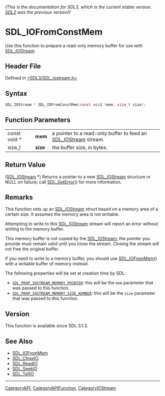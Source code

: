 ###### (This is the documentation for SDL3, which is the current stable version. [SDL2](https://wiki.libsdl.org/SDL2/) was the previous version!)
# SDL_IOFromConstMem

Use this function to prepare a read-only memory buffer for use with [SDL_IOStream](SDL_IOStream).

## Header File

Defined in [<SDL3/SDL_iostream.h>](https://github.com/libsdl-org/SDL/blob/main/include/SDL3/SDL_iostream.h)

## Syntax

```c
SDL_IOStream * SDL_IOFromConstMem(const void *mem, size_t size);
```

## Function Parameters

|              |          |                                                                                 |
| ------------ | -------- | ------------------------------------------------------------------------------- |
| const void * | **mem**  | a pointer to a read-only buffer to feed an [SDL_IOStream](SDL_IOStream) stream. |
| size_t       | **size** | the buffer size, in bytes.                                                      |

## Return Value

([SDL_IOStream](SDL_IOStream) *) Returns a pointer to a new
[SDL_IOStream](SDL_IOStream) structure or NULL on failure; call
[SDL_GetError](SDL_GetError)() for more information.

## Remarks

This function sets up an [SDL_IOStream](SDL_IOStream) struct based on a
memory area of a certain size. It assumes the memory area is not writable.

Attempting to write to this [SDL_IOStream](SDL_IOStream) stream will report
an error without writing to the memory buffer.

This memory buffer is not copied by the [SDL_IOStream](SDL_IOStream); the
pointer you provide must remain valid until you close the stream. Closing
the stream will not free the original buffer.

If you need to write to a memory buffer, you should use
[SDL_IOFromMem](SDL_IOFromMem)() with a writable buffer of memory instead.

The following properties will be set at creation time by SDL:

- [`SDL_PROP_IOSTREAM_MEMORY_POINTER`](SDL_PROP_IOSTREAM_MEMORY_POINTER):
  this will be the `mem` parameter that was passed to this function.
- [`SDL_PROP_IOSTREAM_MEMORY_SIZE_NUMBER`](SDL_PROP_IOSTREAM_MEMORY_SIZE_NUMBER):
  this will be the `size` parameter that was passed to this function.

## Version

This function is available since SDL 3.1.3.

## See Also

- [SDL_IOFromMem](SDL_IOFromMem)
- [SDL_CloseIO](SDL_CloseIO)
- [SDL_ReadIO](SDL_ReadIO)
- [SDL_SeekIO](SDL_SeekIO)
- [SDL_TellIO](SDL_TellIO)

----
[CategoryAPI](CategoryAPI), [CategoryAPIFunction](CategoryAPIFunction), [CategoryIOStream](CategoryIOStream)

